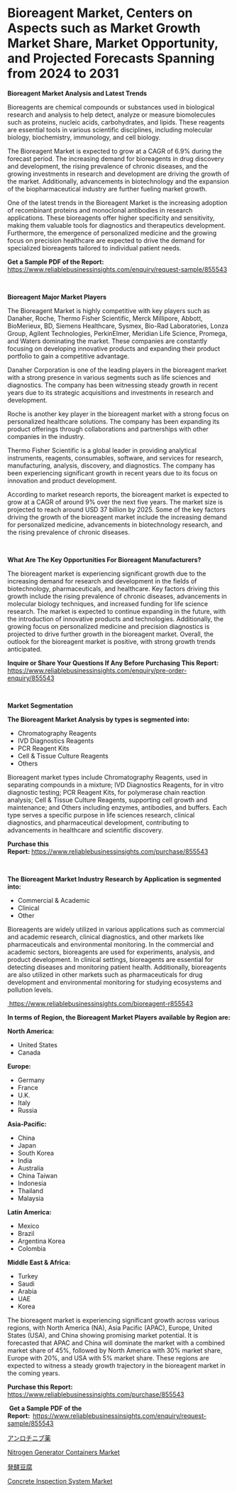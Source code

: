 <p><h1>Bioreagent Market, Centers on Aspects such as Market Growth Market Share, Market Opportunity, and Projected Forecasts Spanning from 2024 to 2031</h1></p><p><strong>Bioreagent Market Analysis and Latest Trends</strong></p>
<p><p>Bioreagents are chemical compounds or substances used in biological research and analysis to help detect, analyze or measure biomolecules such as proteins, nucleic acids, carbohydrates, and lipids. These reagents are essential tools in various scientific disciplines, including molecular biology, biochemistry, immunology, and cell biology.</p><p>The Bioreagent Market is expected to grow at a CAGR of 6.9% during the forecast period. The increasing demand for bioreagents in drug discovery and development, the rising prevalence of chronic diseases, and the growing investments in research and development are driving the growth of the market. Additionally, advancements in biotechnology and the expansion of the biopharmaceutical industry are further fueling market growth.</p><p>One of the latest trends in the Bioreagent Market is the increasing adoption of recombinant proteins and monoclonal antibodies in research applications. These bioreagents offer higher specificity and sensitivity, making them valuable tools for diagnostics and therapeutics development. Furthermore, the emergence of personalized medicine and the growing focus on precision healthcare are expected to drive the demand for specialized bioreagents tailored to individual patient needs.</p></p>
<p><strong>Get a Sample PDF of the Report:&nbsp;</strong> <a href="https://www.reliablebusinessinsights.com/enquiry/request-sample/855543">https://www.reliablebusinessinsights.com/enquiry/request-sample/855543</a></p>
<p>&nbsp;</p>
<p><strong>Bioreagent Major Market Players</strong></p>
<p><p>The Bioreagent Market is highly competitive with key players such as Danaher, Roche, Thermo Fisher Scientific, Merck Millipore, Abbott, BioMerieux, BD, Siemens Healthcare, Sysmex, Bio-Rad Laboratories, Lonza Group, Agilent Technologies, PerkinElmer, Meridian Life Science, Promega, and Waters dominating the market. These companies are constantly focusing on developing innovative products and expanding their product portfolio to gain a competitive advantage.</p><p>Danaher Corporation is one of the leading players in the bioreagent market with a strong presence in various segments such as life sciences and diagnostics. The company has been witnessing steady growth in recent years due to its strategic acquisitions and investments in research and development.</p><p>Roche is another key player in the bioreagent market with a strong focus on personalized healthcare solutions. The company has been expanding its product offerings through collaborations and partnerships with other companies in the industry.</p><p>Thermo Fisher Scientific is a global leader in providing analytical instruments, reagents, consumables, software, and services for research, manufacturing, analysis, discovery, and diagnostics. The company has been experiencing significant growth in recent years due to its focus on innovation and product development.</p><p>According to market research reports, the bioreagent market is expected to grow at a CAGR of around 9% over the next five years. The market size is projected to reach around USD 37 billion by 2025. Some of the key factors driving the growth of the bioreagent market include the increasing demand for personalized medicine, advancements in biotechnology research, and the rising prevalence of chronic diseases.</p></p>
<p>&nbsp;</p>
<p><strong>What Are The Key Opportunities For Bioreagent Manufacturers?</strong></p>
<p><p>The bioreagent market is experiencing significant growth due to the increasing demand for research and development in the fields of biotechnology, pharmaceuticals, and healthcare. Key factors driving this growth include the rising prevalence of chronic diseases, advancements in molecular biology techniques, and increased funding for life science research. The market is expected to continue expanding in the future, with the introduction of innovative products and technologies. Additionally, the growing focus on personalized medicine and precision diagnostics is projected to drive further growth in the bioreagent market. Overall, the outlook for the bioreagent market is positive, with strong growth trends anticipated.</p></p>
<p><strong>Inquire or Share Your Questions If Any Before Purchasing This Report:</strong> <a href="https://www.reliablebusinessinsights.com/enquiry/pre-order-enquiry/855543">https://www.reliablebusinessinsights.com/enquiry/pre-order-enquiry/855543</a></p>
<p>&nbsp;</p>
<p><strong>Market Segmentation</strong></p>
<p><strong>The Bioreagent Market Analysis by types is segmented into:</strong></p>
<p><ul><li>Chromatography Reagents</li><li>IVD Diagnostics Reagents</li><li>PCR Reagent Kits</li><li>Cell & Tissue Culture Reagents</li><li>Others</li></ul></p>
<p><p>Bioreagent market types include Chromatography Reagents, used in separating compounds in a mixture; IVD Diagnostics Reagents, for in vitro diagnostic testing; PCR Reagent Kits, for polymerase chain reaction analysis; Cell & Tissue Culture Reagents, supporting cell growth and maintenance; and Others including enzymes, antibodies, and buffers. Each type serves a specific purpose in life sciences research, clinical diagnostics, and pharmaceutical development, contributing to advancements in healthcare and scientific discovery.</p></p>
<p><strong>Purchase this Report:&nbsp;</strong><a href="https://www.reliablebusinessinsights.com/purchase/855543">https://www.reliablebusinessinsights.com/purchase/855543</a></p>
<p>&nbsp;</p>
<p><strong>The Bioreagent Market Industry Research by Application is segmented into:</strong></p>
<p><ul><li>Commercial & Academic</li><li>Clinical</li><li>Other</li></ul></p>
<p><p>Bioreagents are widely utilized in various applications such as commercial and academic research, clinical diagnostics, and other markets like pharmaceuticals and environmental monitoring. In the commercial and academic sectors, bioreagents are used for experiments, analysis, and product development. In clinical settings, bioreagents are essential for detecting diseases and monitoring patient health. Additionally, bioreagents are also utilized in other markets such as pharmaceuticals for drug development and environmental monitoring for studying ecosystems and pollution levels.</p></p>
<p><a href="https://www.reliablebusinessinsights.com/bioreagent-r855543">&nbsp;https://www.reliablebusinessinsights.com/bioreagent-r855543</a></p>
<p><strong>In terms of Region, the Bioreagent Market Players available by Region are:</strong></p>
<p>
    <p> <strong> North America: </strong>
        <ul>
            <li>United States</li>
            <li>Canada</li>
        </ul>
        </p> 
    <p> <strong> Europe: </strong>
        <ul>
            <li>Germany</li>
            <li>France</li>
            <li>U.K.</li>
            <li>Italy</li>
            <li>Russia</li>
        </ul>
        </p> 
    <p> <strong> Asia-Pacific: </strong>
        <ul>
            <li>China</li>
            <li>Japan</li>
            <li>South Korea</li>
            <li>India</li>
            <li>Australia</li>
            <li>China Taiwan</li>
            <li>Indonesia</li>
            <li>Thailand</li>
            <li>Malaysia</li>
        </ul>
        </p> 
    <p> <strong> Latin America: </strong>
        <ul>
            <li>Mexico</li>
            <li>Brazil</li>
            <li>Argentina Korea</li>
            <li>Colombia</li>
        </ul>
        </p> 
    <p> <strong> Middle East & Africa: </strong>
        <ul>
            <li>Turkey</li>
            <li>Saudi</li>
            <li>Arabia</li>
            <li>UAE</li>
            <li>Korea</li>
        </ul>
    </p>
    </p>
<p><p>The bioreagent market is experiencing significant growth across various regions, with North America (NA), Asia Pacific (APAC), Europe, United States (USA), and China showing promising market potential. It is forecasted that APAC and China will dominate the market with a combined market share of 45%, followed by North America with 30% market share, Europe with 20%, and USA with 5% market share. These regions are expected to witness a steady growth trajectory in the bioreagent market in the coming years.</p></p>
<p><strong>Purchase this Report: </strong><a href="https://www.reliablebusinessinsights.com/purchase/855543">https://www.reliablebusinessinsights.com/purchase/855543</a></p>
<p>&nbsp;<strong>Get a Sample PDF of the Report:&nbsp;&nbsp;</strong><a href="https://www.reliablebusinessinsights.com/enquiry/request-sample/855543">https://www.reliablebusinessinsights.com/enquiry/request-sample/855543</a></p>
<p><strong></strong></p>
<p><p><a href="https://github.com/LenoraKris2023/Market-Research-Report-List-1/blob/main/6631748168239.md">アンロチニブ薬</a></p><p><a href="https://github.com/riwar777/Market-Research-Report-List-1/blob/main/nitrogen-generator-containers-market.md">Nitrogen Generator Containers Market</a></p><p><a href="https://github.com/JoanaNitzsche/Market-Research-Report-List-1/blob/main/5118974168240.md">発酵豆腐</a></p><p><a href="https://github.com/jahid123ahm/Market-Research-Report-List-1/blob/main/concrete-inspection-system-market.md">Concrete Inspection System Market</a></p></p>